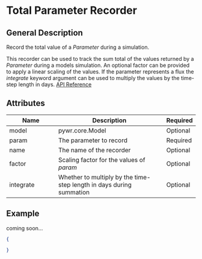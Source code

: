 # Total Parameter Recorder

## General Description

Record the total value of a _Parameter_ during a simulation.

This recorder can be used to track the sum total of the values returned by a _Parameter_ during a models simulation. An optional factor can be provided to apply a linear scaling of the values. If the parameter represents a flux the _integrate_ keyword argument can be used to multiply the values by the time-step length in days. [API Reference](https://pywr.github.io/pywr-docs/master/api/generated/pywr.recorders.TotalParameterRecorder.html)

## Attributes

<table><thead><tr><th width="155">Name</th><th width="395">Description</th><th>Required</th></tr></thead><tbody><tr><td>model</td><td>pywr.core.Model</td><td>Optional</td></tr><tr><td>param</td><td>The parameter to record</td><td>Required</td></tr><tr><td>name</td><td>The name of the recorder</td><td>Optional</td></tr><tr><td>factor</td><td>Scaling factor for the values of <em>param</em></td><td>Optional</td></tr><tr><td>integrate</td><td>Whether to multiply by the time-step length in days during summation</td><td>Optional</td></tr></tbody></table>

## Example

coming soon...

```json
{

}
```
